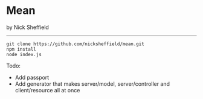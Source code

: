 # Mean
by Nick Sheffield

---

```
git clone https://github.com/nicksheffield/mean.git
npm install
node index.js
```

Todo:

-	Add passport
-	Add generator that makes server/model, server/controller and client/resource all at once